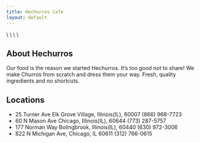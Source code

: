 ```yaml
---
title: Hechurros Cafe
layout: default
---
```

\ \ \ \ 
## About Hechurros
Our food is the reason we started Hechurros. It’s too good not to share! We make Churros from scratch
and dress them your way. Fresh, quality ingredients and no shortcuts.


## Locations
- 25 Turner Ave Elk Grove Village, Illinois(IL), 60007 (866) 968-7723
- 60 N Mason Ave Chicago, Illinois(IL), 60644 (773) 287-5757
- 177 Norman Way Bolingbrook, Illinois(IL), 60440 (630) 972-3006
- 822 N Michigan Ave, Chicago, IL 60611 (312) 766-0615
